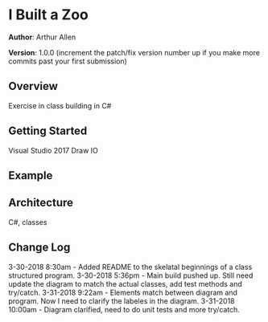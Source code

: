 # I Built a Zoo

**Author**: Arthur Allen

**Version**: 1.0.0 (increment the patch/fix version number up if you make more commits past your first submission)

## Overview
<!-- Provide a high level overview of what this application is and why you are building it, beyond the fact that it's an assignment for a Code Fellows 401 class. (i.e. What's your problem domain?) -->
Exercise in class building in C#

## Getting Started
<!-- What are the steps that a user must take in order to build this app on their own machine and get it running? -->
Visual Studio 2017
Draw IO

## Example
<!-- Show them what looks like and how to use the application.  -->

## Architecture
<!-- Provide a detailed description of the application design. What technologies (languages, libraries, etc) you're using, and any other relevant design information. -->
C#, classes

## Change Log
<!-- Use this are to document the iterative changes made to your application as each feature is successfully implemented. Use time stamps. Here's an example:

01-01-2001 4:59pm - Added functionality to add and delete some things. -->
3-30-2018 8:30am - Added README to the skelatal beginnings of a class structured program.
3-30-2018 5:36pm - Main build pushed up.  Still need update the diagram to match the actual classes, add test methods and try/catch.
3-31-2018 9:22am - Elements match between diagram and program. Now I need to clarify the labeles in the diagram.
3-31-2018 10:00am - Diagram clarified, need to do unit tests and more try/catch.